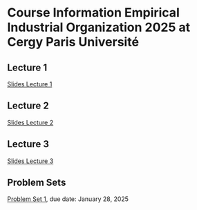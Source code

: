 # Course Information Empirical Industrial Organization 2025 at Cergy Paris Université

## Lecture 1

[Slides Lecture 1](chapter1.pdf)

## Lecture 2

[Slides Lecture 2](chapter2.pdf)

## Lecture 3

[Slides Lecture 3](chapter3.pdf)

## Problem Sets

[Problem Set 1](problem_set1.pdf), due date: January 28, 2025
